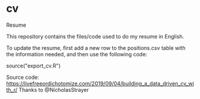 # cv
Resume

This repository contains the files/code used to do my resume in English.

To update the resume, first add a new row to the positions.csv table with the information needed, and then use the following code:

source("export_cv.R")

Source code: https://livefreeordichotomize.com/2019/09/04/building_a_data_driven_cv_with_r/
Thanks to @NicholasStrayer
